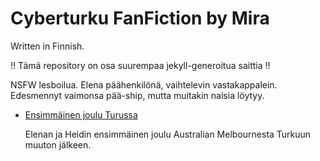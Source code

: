 # Cyberturku FanFiction by Mira

Written in Finnish.

!! Tämä repository on osa suurempaa jekyll-generoitua saittia !!

NSFW lesboilua. Elena päähenkilönä, vaihtelevin vastakappalein. Edesmennyt vaimonsa pää-ship, mutta muitakin naisia löytyy.

* [Ensimmäinen joulu Turussa](_posts/2022-12-27-first-christmas-in-turku.md)

    Elenan ja Heidin ensimmäinen joulu Australian Melbournesta Turkuun muuton jälkeen.